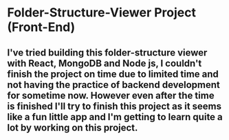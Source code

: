# Folder-Structure-Viewer Project (Front-End)
## I've tried building this folder-structure viewer with React, MongoDB and Node js, I couldn't finish the project on time due to limited time and not having the practice of backend development for sometime now. However even after the time is finished I'll try to finish this project as it seems like  a fun little app and I'm getting to learn quite a lot by working on this project.
